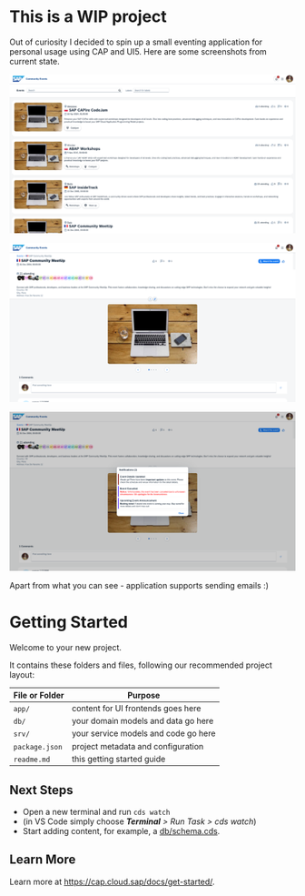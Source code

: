 # This is a WIP project

Out of curiosity I decided to spin up a small eventing application for personal usage using CAP and UI5. 
Here are some screenshots from current state.

![Events app - welcome screen](./images/Events-main.png "Welcome screen")

![Events app - event details](./images/Events-details1.png "Event detail page")

![Events app - events notifications](./images/Events-details2.png "Event notifications")


Apart from what you can see - application supports sending emails :)

# Getting Started

Welcome to your new project.

It contains these folders and files, following our recommended project layout:

File or Folder | Purpose
---------|----------
`app/` | content for UI frontends goes here
`db/` | your domain models and data go here
`srv/` | your service models and code go here
`package.json` | project metadata and configuration
`readme.md` | this getting started guide


## Next Steps

- Open a new terminal and run `cds watch`
- (in VS Code simply choose _**Terminal** > Run Task > cds watch_)
- Start adding content, for example, a [db/schema.cds](db/schema.cds).


## Learn More

Learn more at https://cap.cloud.sap/docs/get-started/.
